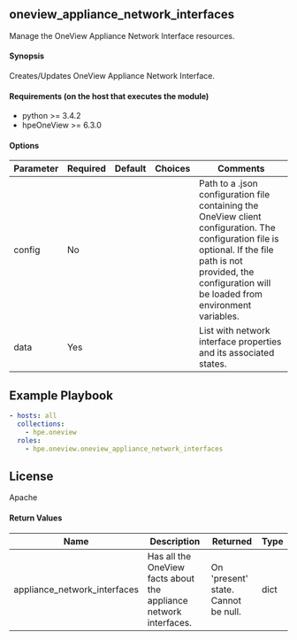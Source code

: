 ## oneview_appliance_network_interfaces
Manage the OneView Appliance Network Interface resources.

#### Synopsis
Creates/Updates OneView Appliance Network Interface.

#### Requirements (on the host that executes the module)
  * python >= 3.4.2
  * hpeOneView >= 6.3.0

#### Options

| Parameter     | Required    | Default  | Choices    | Comments |
| ------------- |-------------| ---------|----------- |--------- |
| config  |   No  |  | |  Path to a .json configuration file containing the OneView client configuration. The configuration file is optional. If the file path is not provided, the configuration will be loaded from environment variables.  |
| data  |  Yes  |  | |  List with network interface properties and its associated states.

## Example Playbook
 
```yaml
- hosts: all
  collections:
    - hpe.oneview
  roles:
    - hpe.oneview.oneview_appliance_network_interfaces
```

## License

Apache

#### Return Values

| Name          | Description  | Returned | Type       |
| ------------- |-------------| ---------|----------- |
| appliance_network_interfaces   | Has all the OneView facts about the appliance network interfaces. |  On 'present' state. Cannot be null. |  dict |
